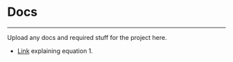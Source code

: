 # Docs
-------
Upload any docs and required stuff for the project here.

* [Link](https://www.pyimagesearch.com/2016/07/25/convolutions-with-opencv-and-python/) explaining equation 1.
